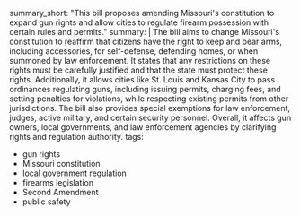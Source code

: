 summary_short: "This bill proposes amending Missouri's constitution to expand gun rights and allow cities to regulate firearm possession with certain rules and permits."
summary: |
  The bill aims to change Missouri's constitution to reaffirm that citizens have the right to keep and bear arms, including accessories, for self-defense, defending homes, or when summoned by law enforcement. It states that any restrictions on these rights must be carefully justified and that the state must protect these rights. Additionally, it allows cities like St. Louis and Kansas City to pass ordinances regulating guns, including issuing permits, charging fees, and setting penalties for violations, while respecting existing permits from other jurisdictions. The bill also provides special exemptions for law enforcement, judges, active military, and certain security personnel. Overall, it affects gun owners, local governments, and law enforcement agencies by clarifying rights and regulation authority.
tags:
  - gun rights
  - Missouri constitution
  - local government regulation
  - firearms legislation
  - Second Amendment
  - public safety

